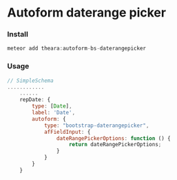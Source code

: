 # Autoform daterange picker

### Install

```js
meteor add theara:autoform-bs-daterangepicker
```
### Usage

```js
// SimpleSchema
............
    ......
    repDate: {
        type: [Date],
        label: 'Date',
        autoform: {
            type: "bootstrap-daterangepicker",
            afFieldInput: {
                dateRangePickerOptions: function () {
                    return dateRangePickerOptions;
                }
            }
        }
    }
```

